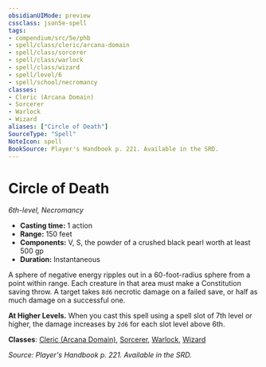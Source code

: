 ```yaml
---
obsidianUIMode: preview
cssclass: json5e-spell
tags:
- compendium/src/5e/phb
- spell/class/cleric/arcana-domain
- spell/class/sorcerer
- spell/class/warlock
- spell/class/wizard
- spell/level/6
- spell/school/necromancy
classes:
- Cleric (Arcana Domain)
- Sorcerer
- Warlock
- Wizard
aliases: ["Circle of Death"]
SourceType: "Spell"
NoteIcon: spell
BookSource: Player's Handbook p. 221. Available in the SRD.
---
```

# Circle of Death
*6th-level, Necromancy*  

- **Casting time:** 1 action
- **Range:** 150 feet
- **Components:** V, S, the powder of a crushed black pearl worth at least 500 gp
- **Duration:** Instantaneous

A sphere of negative energy ripples out in a 60-foot-radius sphere from a point within range. Each creature in that area must make a Constitution saving throw. A target takes `8d6` necrotic damage on a failed save, or half as much damage on a successful one.

**At Higher Levels.** When you cast this spell using a spell slot of 7th level or higher, the damage increases by `2d6` for each slot level above 6th.

**Classes**: [Cleric (Arcana Domain)](/2-Mechanics/CLI/classes/cleric-arcana-domain-scag.md), [Sorcerer](/2-Mechanics/CLI/classes/sorcerer.md), [Warlock](/2-Mechanics/CLI/classes/warlock.md), [Wizard](/2-Mechanics/CLI/classes/wizard.md)

*Source: Player's Handbook p. 221. Available in the SRD.*